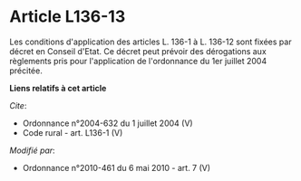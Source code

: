# Article L136-13

Les conditions d'application des articles L. 136-1 à L. 136-12 sont fixées par décret en Conseil d'Etat. Ce décret peut
prévoir des dérogations aux règlements pris pour l'application de l'ordonnance du 1er juillet 2004 précitée.

**Liens relatifs à cet article**

_Cite_:

  - Ordonnance n°2004-632 du 1 juillet 2004 (V)
  - Code rural - art. L136-1 (V)

_Modifié par_:

  - Ordonnance n°2010-461 du 6 mai 2010 - art. 7 (V)
